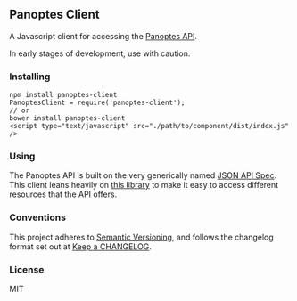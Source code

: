 ## Panoptes Client

A Javascript client for accessing the [Panoptes API](github.com/zooniverse/Panoptes).

In early stages of development, use with caution.

### Installing

```
npm install panoptes-client
PanoptesClient = require('panoptes-client');
// or
bower install panoptes-client
<script type="text/javascript" src="./path/to/component/dist/index.js" />
```

### Using

The Panoptes API is built on the very generically named [JSON API Spec](http://jsonapi.org/). This client leans heavily on [this library](https://github.com/brian-c/json-api-client) to make it easy to access different resources that the API offers.

### Conventions

This project adheres to [Semantic Versioning](http://semver.org/), and follows the changelog format set out at [Keep a CHANGELOG](http://keepachangelog.com/).

### License

MIT
